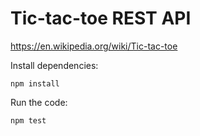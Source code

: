 # Tic-tac-toe REST API

https://en.wikipedia.org/wiki/Tic-tac-toe



Install dependencies:

```npm install```


Run the code:

```npm test```